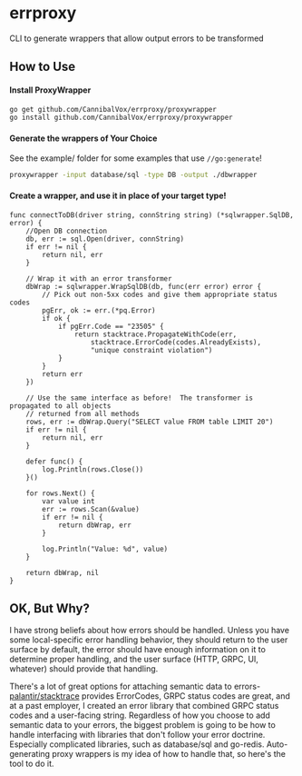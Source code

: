 # errproxy

CLI to generate wrappers that allow output errors to be transformed

## How to Use

#### Install ProxyWrapper

```bash
go get github.com/CannibalVox/errproxy/proxywrapper
go install github.com/CannibalVox/errproxy/proxywrapper
```

#### Generate the wrappers of Your Choice

See the example/ folder for some examples that use `//go:generate`!

```bash
proxywrapper -input database/sql -type DB -output ./dbwrapper
```

#### Create a wrapper, and use it in place of your target type!

```golang
func connectToDB(driver string, connString string) (*sqlwrapper.SqlDB, error) {
	//Open DB connection
	db, err := sql.Open(driver, connString)
	if err != nil {
		return nil, err
	}

	// Wrap it with an error transformer
	dbWrap := sqlwrapper.WrapSqlDB(db, func(err error) error {
		// Pick out non-5xx codes and give them appropriate status codes
		pgErr, ok := err.(*pq.Error)
		if ok {
			if pgErr.Code == "23505" {
				return stacktrace.PropagateWithCode(err, 
					stacktrace.ErrorCode(codes.AlreadyExists),
					"unique constraint violation")
			}
		}
		return err
	})

	// Use the same interface as before!  The transformer is propagated to all objects
    // returned from all methods
	rows, err := dbWrap.Query("SELECT value FROM table LIMIT 20")
	if err != nil {
		return nil, err
	}

	defer func() {
		log.Println(rows.Close())
	}()

	for rows.Next() {
		var value int
		err := rows.Scan(&value)
		if err != nil {
			return dbWrap, err
		}

		log.Println("Value: %d", value)
	}

	return dbWrap, nil
}
```

## OK, But Why?

I have strong beliefs about how errors should be handled.  Unless you have some local-specific error handling behavior, they should return to the user surface by default, the error should have enough information on it to determine proper handling, and the user surface (HTTP, GRPC, UI, whatever) should provide that handling.  

There's a lot of great options for attaching semantic data to errors- [palantir/stacktrace](https://github.com/palantir/stacktrace) provides ErrorCodes, GRPC status codes are great, and at a past employer, I created an error library that combined GRPC status codes and a user-facing string.  Regardless of how you choose to add semantic data to your errors, the biggest problem is going to be how to handle interfacing with libraries that don't follow your error doctrine.  Especially complicated libraries, such as database/sql and go-redis.  Auto-generating proxy wrappers is my idea of how to handle that, so here's the tool to do it.

